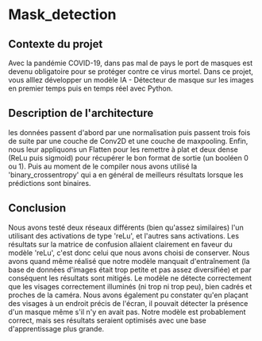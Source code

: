 # Mask_detection

## Contexte du projet

Avec la pandémie COVID-19, dans pas mal de pays le port de masques est devenu obligatoire pour se protéger contre ce virus mortel. Dans ce projet, vous alllez développer un modèle IA - Détecteur de masque sur les images en premier temps puis en temps réel avec Python.




## Description de l'architecture
les données passent d'abord par une normalisation puis passent trois fois de suite par une couche de Conv2D et une couche de maxpooling. Enfin, nous leur appliquons un Flatten pour les remettre à plat et deux dense (ReLu puis sigmoid) pour récupérer le bon format de sortie (un booléen 0 ou 1).
Puis au moment de le compiler nous avons utilisé la 'binary_crossentropy' qui a en général de meilleurs résultats lorsque les prédictions sont binaires.


## Conclusion
Nous avons testé deux réseaux différents (bien qu'assez similaires) l'un utilisant des activations de type 'reLu', et l'autres sans activations. Les résultats sur la matrice de confusion allaient clairement en faveur du modèle 'reLu', c'est donc celui que nous avons choisi de conserver.
Nous avons quand même réalisé que notre modèle manquait d'entraînement (la base de données d'images était trop petite et pas assez diversifiée) et par conséquent les résultats sont mitigés. Le modèle ne détecte correctement que les visages correctement illuminés (ni trop ni trop peu), bien cadrés et proches de la caméra. Nous avons également pu constater qu'en plaçant des visages à un endroit précis de l'écran, il pouvait détecter la présence d'un masque même s'il n'y en avait pas.
Notre modèle est probablement correct, mais ses résultats seraient optimisés avec une base d'apprentissage plus grande.
